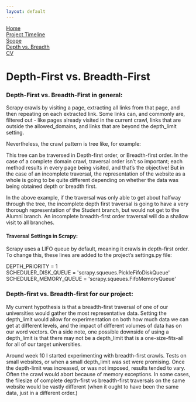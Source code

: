 ```yaml
---
layout: default
---
```

[Home](https://stephgarland.github.io/NLP-Portfolio)<br>
[Project Timeline](https://stephgarland.github.io/NLP-Portfolio/timeline)<br>
[Scope](https://stephgarland.github.io/NLP-Portfolio/scope)<br>
[Depth vs. Breadth](https://stephgarland.github.io/NLP-Portfolio/depthVsBreadth)<br>
[CV](https://stephgarland.github.io/NLP-Portfolio/CV.pdf)

# [](#header-1)Depth-First vs. Breadth-First

### [](#header-2)Depth-First vs. Breadth-First in general:

Scrapy crawls by visiting a page, extracting all links from that page, and then repeating on each extracted link. 
Some links can, and commonly are, filtered out - like pages already visited in the current crawl, links that are outside the allowed_domains, and links that are beyond the depth_limit setting.

Nevertheless, the crawl pattern is tree like, for example:




This tree can be traversed in Depth-first order, or Breadth-first order. 
In the case of a complete domain crawl, traversal order isn’t so important; each method results in every page being visited, and that’s the objective! 
But in the case of an incomplete traversal, the representation of the website as a whole is going to be quite different depending on whether the data was being obtained depth or breadth first. 

In the above example, if the traversal was only able to get about halfway through the tree, the incomplete depth first traversal is going to have a very thorough representation of the Student branch, but would not get to the Alumni branch.
An incomplete breadth-first order traversal will do a shallow visit to all branches. 

#### [](#header-3)Traversal Settings in Scrapy:

Scrapy uses a LIFO queue by default, meaning it crawls in depth-first order. To change this, these lines are added to the project’s settings.py file:

DEPTH_PRIORITY = 1 <br>
SCHEDULER_DISK_QUEUE = 'scrapy.squeues.PickleFifoDiskQueue' <br>
SCHEDULER_MEMORY_QUEUE = 'scrapy.squeues.FifoMemoryQueue' <br>

### [](#header-3)Depth-first vs. Breadth-first for our project:

My current hypothesis is that a breadth-first traversal of one of our universities would gather the most representative data. Setting the depth_limit would allow for experimentation on both how much data we can get at different levels, and the impact of different volumes of data has on our word vectors. On a side note, one possible downside of using a depth_limit is that there may not be a depth_limit that is a one-size-fits-all for all of our target universities. 

Around week 10 I started experimenting with breadth-first crawls. Tests on small websites, or when a small depth_limit was set were promising. Once the depth-limit was increased, or was not imposed, results tended to vary. Often the crawl would abort because of memory exceptions. In some cases, the filesize of complete depth-first vs breadth-first traversals on the same website would be vastly different (when it ought to have been the same data, just in a different order.)

